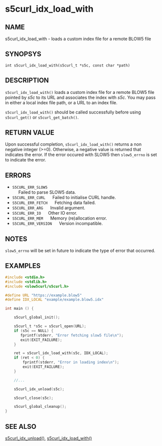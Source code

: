 # s5curl_idx_load_with

## NAME
s5curl_idx_load_with - loads a custom index file for a remote BLOW5 file

## SYNOPSYS
`int s5curl_idx_load_with(s5curl_t *s5c, const char *path)`

## DESCRIPTION
`s5curl_idx_load_with()` loads a custom index file for a remote BLOW5 file pointed by *s5c* to its URL and associates the index with *s5c*. You may pass in either a local index file path, or a URL to an index file.

`s5curl_idx_load_with()` should be called successfully before using `s5curl_get()` or `s5curl_get_batch()`.

## RETURN VALUE
Upon successful completion, `s5curl_idx_load_with()` returns a non negative integer (>=0). Otherwise, a negative value is returned that indicates the error. If the error occured with SLOW5 then `slow5_errno` is set to indicate the error.

## ERRORS
* `S5CURL_ERR_SLOW5`       
    &nbsp;&nbsp;&nbsp;&nbsp; Failed to parse SLOW5 data.
* `S5CURL_ERR_CURL`
    &nbsp;&nbsp;&nbsp;&nbsp; Failed to initialise CURL handle.
* `S5CURL_ERR_FETCH`
    &nbsp;&nbsp;&nbsp;&nbsp; Fetching data failed.
* `S5CURL_ERR_ARG`
    &nbsp;&nbsp;&nbsp;&nbsp; Invalid argument.
* `S5CURL_ERR_IO`
    &nbsp;&nbsp;&nbsp;&nbsp; Other IO error.
* `S5CURL_ERR_MEM`
    &nbsp;&nbsp;&nbsp;&nbsp; Memory (re)allocation error.
* `S5CURL_ERR_VERSION`
    &nbsp;&nbsp;&nbsp;&nbsp; Version incompatible.

## NOTES
`slow5_errno` will be set in future to indicate the type of error that occurred.

## EXAMPLES
```c
#include <stdio.h>
#include <stdlib.h>
#include <slow5curl/s5curl.h>

#define URL "https://example.blow5"
#define IDX_LOCAL "example/example.blow5.idx"

int main () {

    s5curl_global_init();

    s5curl_t *s5c = s5curl_open(URL);
    if (s5c == NULL) {
       fprintf(stderr, "Error fetching slow5 file\n");
       exit(EXIT_FAILURE);
    }

    ret = s5curl_idx_load_with(s5c, IDX_LOCAL);
    if (ret < 0) {
        fprintf(stderr, "Error in loading index\n");
        exit(EXIT_FAILURE);
    }

    //...

    s5curl_idx_unload(s5c);

    s5curl_close(s5c);

    s5curl_global_cleanup();
}
```

## SEE ALSO
[s5curl_idx_unload()](s5curl_idx_unload.md), [s5curl_idx_load_with()](s5curl_idx_load_with.md)